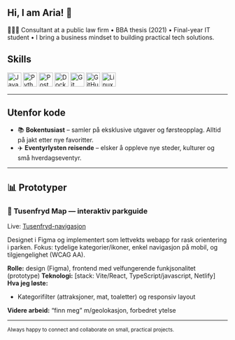 ## Hi, I am Aria! 👋



👩🏻‍💻 Consultant at a public law firm • BBA thesis (2021) • Final-year IT student • I bring a business mindset to building practical tech solutions.

## Skills 
<p align="left">
  <img src="https://cdn.jsdelivr.net/gh/devicons/devicon/icons/javascript/javascript-original.svg" height="32" alt="JavaScript" />
  <img src="https://cdn.jsdelivr.net/gh/devicons/devicon/icons/python/python-original.svg" height="32" alt="Python" />
  <img src="https://cdn.jsdelivr.net/gh/devicons/devicon/icons/postgresql/postgresql-original.svg" height="32" alt="PostgreSQL" />
  <img src="https://cdn.jsdelivr.net/gh/devicons/devicon/icons/docker/docker-original.svg" height="32" alt="Docker" />
  <img src="https://cdn.jsdelivr.net/gh/devicons/devicon/icons/git/git-original.svg" height="32" alt="Git" />
  <img src="https://cdn.jsdelivr.net/gh/devicons/devicon/icons/github/github-original.svg" height="32" alt="GitHub" />
  <img src="https://cdn.jsdelivr.net/gh/devicons/devicon/icons/linux/linux-original.svg" height="32" alt="Linux" />
</p>

---

## Utenfor kode

- 📚 **Bokentusiast** – samler på eksklusive utgaver og førsteopplag. Alltid på jakt etter nye favoritter.  
- ✈️ **Eventyrlysten reisende** – elsker å oppleve nye steder, kulturer og små hverdags­eventyr.

---

## 📊 Prototyper

### 🎢 Tusenfryd Map — interaktiv parkguide
Live: [Tusenfryd-navigasjon](https://tusenfryd-map.netlify.app)

Designet i Figma og implementert som lettvekts webapp for rask orientering i parken.
Fokus: tydelige kategorier/ikoner, enkel navigasjon på mobil, og tilgjengelighet (WCAG AA).

**Rolle:** design (Figma), frontend med velfungerende funkjsonalitet (prototype) 
**Teknologi:** [stack: Vite/React, TypeScript/javascript, Netlify]  
**Hva jeg løste:**
- Kategorifilter (attraksjoner, mat, toaletter) og responsiv layout

**Videre arbeid:** “finn meg” m/geolokasjon, forbedret ytelse


---

<sub>Always happy to connect and collaborate on small, practical projects.</sub>
